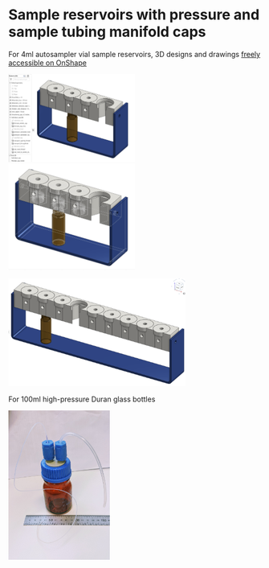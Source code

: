 # Sample reservoirs with pressure and sample tubing manifold caps

For 4ml autosampler vial sample reservoirs, 3D designs and drawings [freely accessible on OnShape](https://cad.onshape.com/documents/7c16a4f893c59727774109a0/w/9516d6a2785e29d4604fe688/e/f9cb2954096b3515ac6188b6)


<img src="4-cap-manifold.png" width=50%> <img src="4-cap-mainfold_w_hidden_edges.png" width=50%>


<img src="9-cap-manifold.png" width=70%>

For 100ml high-pressure Duran glass bottles

<img src="100ml_bottle_manifold.jpg" width=40%>
